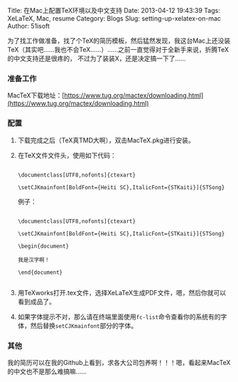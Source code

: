 Title: 在Mac上配置TeX环境以及中文支持
Date: 2013-04-12 19:43:39
Tags: XeLaTeX, Mac, resume
Category: Blogs
Slug: setting-up-xelatex-on-mac
Author: 51isoft

为了找工作做准备，找了个TeX的简历模板，然后猛然发现，我这台Mac上还没装TeX（其实吧……我也不会TeX……）……之前一直觉得对于全新手来说，折腾TeX的中文支持还是很疼的，
不过为了装装X，还是决定搞一下了……

### 准备工作

MacTeX下载地址：[https://www.tug.org/mactex/downloading.html](https://www.tug.org/mactex/downloading.html)

### 配置

1.  下载完成之后（TeX真TMD大啊），双击MacTeX.pkg进行安装。

2.  在TeX文件文件头，使用如下代码：

    <code>
    \documentclass[UTF8,nofonts]{ctexart}<br>
    \setCJKmainfont[BoldFont={Heiti SC},ItalicFont={STKaiti}]{STSong}
    </code>

    例子：

    <code>
    \documentclass[UTF8,nofonts]{ctexart}<br>
    \setCJKmainfont[BoldFont={Heiti SC},ItalicFont={STKaiti}]{STSong}<br>
    \begin{document}<br>
    我是汉字啊！<br>
    \end{document}<br>
    </code>

3.  用TeXworks打开.tex文件，选择XeLaTeX生成PDF文件，嗯，然后你就可以看到成品了。

4.  如果字体提示不对，那么请在终端里面使用`fc-list`命令查看你的系统有的字体，然后替换`setCJKmainfont`部分的字体。

### 其他

我的简历可以在我的Github上看到，求各大公司包养啊！！！嗯，看起来MacTeX的中文也不是那么难搞嘛……